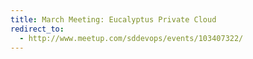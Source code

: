 ```yaml
---
title: March Meeting: Eucalyptus Private Cloud
redirect_to:
  - http://www.meetup.com/sddevops/events/103407322/
---
```

